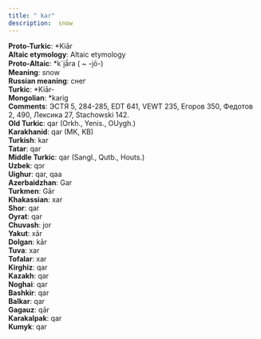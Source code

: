 ```yaml
---
title: " kar"
description:  snow
---
```


<strong>Proto-Turkic</strong>:  *Kiār<br>
<strong>Altaic etymology</strong>:  Altaic etymology<br>
<strong> Proto-Altaic</strong>:  *k`i̯ā́ra ( ~ -i̯ō-)<br>
<strong>Meaning</strong>:  snow<br>
<strong>Russian meaning</strong>:  снег<br>
<strong>Turkic</strong>:  *Kiār-<br>
<strong>Mongolian</strong>:  *karig<br>
<strong>Comments</strong>:  ЭСТЯ 5, 284-285, EDT 641, VEWT 235, Егоров 350, Федотов 2, 490, Лексика 27, Stachowski 142.<br>
<strong>Old Turkic</strong>:  qar (Orkh., Yenis., OUygh.)<br>
<strong>Karakhanid</strong>:  qar (MK, KB)<br>
<strong>Turkish</strong>:  kar<br>
<strong>Tatar</strong>:  qar<br>
<strong>Middle Turkic</strong>:  qar (Sangl., Qutb., Houts.)<br>
<strong>Uzbek</strong>:  qɔr<br>
<strong>Uighur</strong>:  qar, qaa<br>
<strong>Azerbaidzhan</strong>:  Gar<br>
<strong>Turkmen</strong>:  Gār<br>
<strong>Khakassian</strong>:  xar<br>
<strong>Shor</strong>:  qar<br>
<strong>Oyrat</strong>:  qar<br>
<strong>Chuvash</strong>:  jor<br>
<strong>Yakut</strong>:  xār<br>
<strong>Dolgan</strong>:  kār<br>
<strong>Tuva</strong>:  xar<br>
<strong>Tofalar</strong>:  xar<br>
<strong>Kirghiz</strong>:  qar<br>
<strong>Kazakh</strong>:  qar<br>
<strong>Noghai</strong>:  qar<br>
<strong>Bashkir</strong>:  qar<br>
<strong>Balkar</strong>:  qar<br>
<strong>Gagauz</strong>:  qār<br>
<strong>Karakalpak</strong>:  qar<br>
<strong>Kumyk</strong>:  qar<br>


